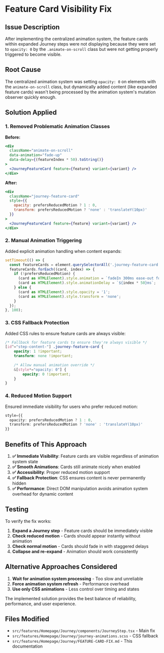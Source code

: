 # Feature Card Visibility Fix

## Issue Description
After implementing the centralized animation system, the feature cards within expanded Journey steps were not displaying because they were set to `opacity: 0` by the `.animate-on-scroll` class but were not getting properly triggered to become visible.

## Root Cause
The centralized animation system was setting `opacity: 0` on elements with the `animate-on-scroll` class, but dynamically added content (like expanded feature cards) wasn't being processed by the animation system's mutation observer quickly enough.

## Solution Applied

### 1. Removed Problematic Animation Classes
**Before:**
```jsx
<div
  className="animate-on-scroll"
  data-animation="fade-up"
  data-delay={(featureIndex * 50).toString()}
>
  <JourneyFeatureCard feature={feature} variant={variant} />
</div>
```

**After:**
```jsx
<div
  className="journey-feature-card"
  style={{ 
    opacity: prefersReducedMotion ? 1 : 0,
    transform: prefersReducedMotion ? 'none' : 'translateY(10px)'
  }}
>
  <JourneyFeatureCard feature={feature} variant={variant} />
</div>
```

### 2. Manual Animation Triggering
Added explicit animation handling when content expands:

```typescript
setTimeout(() => {
  const featureCards = element.querySelectorAll('.journey-feature-card');
  featureCards.forEach((card, index) => {
    if (!prefersReducedMotion) {
      (card as HTMLElement).style.animation = `fadeIn 300ms ease-out forwards`;
      (card as HTMLElement).style.animationDelay = `${index * 50}ms`;
    } else {
      (card as HTMLElement).style.opacity = '1';
      (card as HTMLElement).style.transform = 'none';
    }
  });
}, 100);
```

### 3. CSS Fallback Protection
Added CSS rules to ensure feature cards are always visible:

```scss
/* Fallback for feature cards to ensure they're always visible */
[id^="step-content-"] .journey-feature-card {
    opacity: 1 !important;
    transform: none !important;
    
    /* Allow manual animation override */
    &[style*="opacity: 0"] {
        opacity: 0 !important;
    }
}
```

### 4. Reduced Motion Support
Ensured immediate visibility for users who prefer reduced motion:

```typescript
style={{ 
  opacity: prefersReducedMotion ? 1 : 0,
  transform: prefersReducedMotion ? 'none' : 'translateY(10px)'
}}
```

## Benefits of This Approach

1. **✅ Immediate Visibility**: Feature cards are visible regardless of animation system state
2. **✅ Smooth Animations**: Cards still animate nicely when enabled
3. **✅ Accessibility**: Proper reduced motion support
4. **✅ Fallback Protection**: CSS ensures content is never permanently hidden
5. **✅ Performance**: Direct DOM manipulation avoids animation system overhead for dynamic content

## Testing

To verify the fix works:

1. **Expand a Journey step** - Feature cards should be immediately visible
2. **Check reduced motion** - Cards should appear instantly without animation
3. **Check normal motion** - Cards should fade in with staggered delays
4. **Collapse and re-expand** - Animation should work consistently

## Alternative Approaches Considered

1. **Wait for animation system processing** - Too slow and unreliable
2. **Force animation system refresh** - Performance overhead
3. **Use only CSS animations** - Less control over timing and states

The implemented solution provides the best balance of reliability, performance, and user experience.

## Files Modified

- `src/features/Homepage/Journey/components/JourneyStep.tsx` - Main fix
- `src/features/Homepage/Journey/journey-animations.scss` - CSS fallback
- `src/features/Homepage/Journey/FEATURE-CARD-FIX.md` - This documentation 
